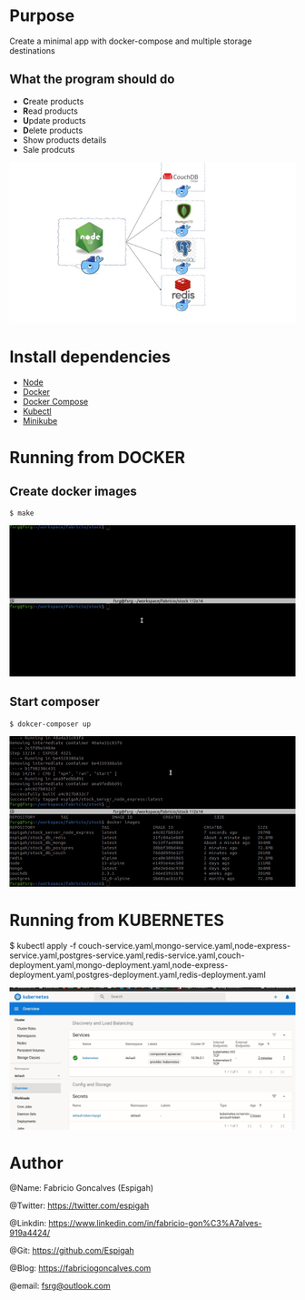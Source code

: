 # Purpose

Create a minimal app with docker-compose and multiple storage destinations

## What the program should do

* <strong>C</strong>reate products
* <strong>R</strong>ead products
* <strong>U</strong>pdate products
* <strong>D</strong>elete products
* Show products details
* Sale prodcuts



![multi_persistence](docs/multi_persistence.jpg)    

# Install dependencies

* [Node](https://nodejs.org/en/download/)
* [Docker](https://docs.docker.com/docker-for-windows/install/)
* [Docker Compose](https://docs.docker.com/compose/install/)
* [Kubectl](https://kubernetes.io/docs/tasks/tools/install-kubectl/)
* [Minikube](https://kubernetes.io/docs/tasks/tools/install-minikube/)

# Running from DOCKER

## Create docker images

    $ make

![make](docs/multi_persistence_make_docker_images.gif)    

## Start composer

    $ dokcer-composer up

![dokcer-composer up](docs/multi_persistence_up.gif)


# Running from KUBERNETES

 $ kubectl apply -f couch-service.yaml,mongo-service.yaml,node-express-service.yaml,postgres-service.yaml,redis-service.yaml,couch-deployment.yaml,mongo-deployment.yaml,node-express-deployment.yaml,postgres-deployment.yaml,redis-deployment.yaml


 ![kompose up](docs/multi_persistence_kubernetes_minikube.gif)

# Author

@Name: Fabricio Goncalves (Espigah)

@Twitter: https://twitter.com/espigah

@Linkdin: https://www.linkedin.com/in/fabricio-gon%C3%A7alves-919a4424/

@Git: https://github.com/Espigah

@Blog: https://fabriciogoncalves.com

@email: fsrg@outlook.com


